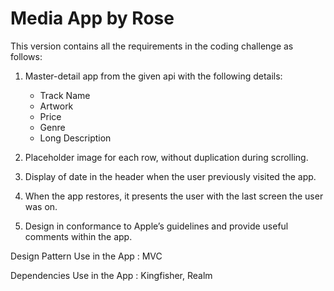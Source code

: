 # Media App by Rose

This version contains all the requirements in the coding challenge as follows:

1. Master-detail app from the given api with the following details:

    - Track Name
    - Artwork
    - Price
    - Genre
    - Long Description

2. Placeholder image for each row, without duplication during scrolling.
3. Display of date in the header when the user previously visited the app.
4. When the app restores, it presents the user with the last screen the user was on.
5. Design in conformance to Apple’s guidelines and provide useful comments within the app.

Design Pattern Use in the App :  MVC

Dependencies Use in the App : Kingfisher, Realm
